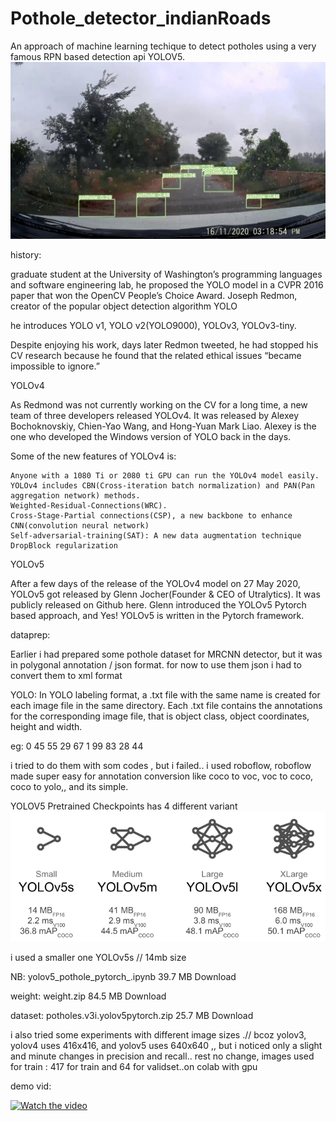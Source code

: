 # Pothole_detector_indianRoads

An approach of machine learning techique to detect potholes using a very famous
RPN based detection api YOLOV5.\
 ![Alt text](output.jpg)





history:

graduate student at the University of Washington’s programming languages and software engineering lab, he proposed the YOLO model in a CVPR 2016 paper that won the OpenCV People’s Choice Award.
Joseph Redmon, creator of the popular object detection algorithm YOLO

he introduces YOLO v1,
YOLO v2(YOLO9000),
YOLOv3,
YOLOv3-tiny.

Despite enjoying his work, days later Redmon tweeted, he had stopped his CV research because he found that the related ethical issues “became impossible to ignore.”

YOLOv4

As Redmond was not currently working on the CV for a long time, a new team of three developers released YOLOv4. It was released by Alexey Bochoknovskiy, Chien-Yao Wang, and Hong-Yuan Mark Liao. Alexey is the one who developed the Windows version of YOLO back in the days.

Some of the new features of YOLOv4 is:

    Anyone with a 1080 Ti or 2080 ti GPU can run the YOLOv4 model easily. 
    YOLOv4 includes CBN(Cross-iteration batch normalization) and PAN(Pan aggregation network) methods.
    Weighted-Residual-Connections(WRC).
    Cross-Stage-Partial connections(CSP), a new backbone to enhance CNN(convolution neural network)
    Self-adversarial-training(SAT): A new data augmentation technique
    DropBlock regularization

YOLOv5

After a few days of the release of the YOLOv4 model on 27 May 2020, YOLOv5 got released by Glenn Jocher(Founder & CEO of Utralytics). It was publicly released on Github here. Glenn introduced the YOLOv5 Pytorch based approach, and Yes! YOLOv5 is written in the Pytorch framework.


dataprep:

Earlier i had prepared some pothole dataset for MRCNN detector,
but it was in polygonal annotation / json format.
for now to use them json i had to convert them to xml format


YOLO: In YOLO labeling format, a .txt file with the same name is created for each image file in the same directory. Each .txt file contains the annotations for the corresponding image file, that is object class, object coordinates, height and width.

<object-class> <x> <y> <width> <height>

eg:
0 45 55 29 67
1 99 83 28 44


i tried to do them with som codes , but i failed..
i used roboflow, roboflow made super easy for annotation conversion like coco to voc, voc to coco, coco to yolo,, and its simple.

YOLOV5 Pretrained Checkpoints has 4 different variant
 ![Alt text](nets.png)

i used a smaller one YOLOv5s // 14mb size

NB:
yolov5_pothole_pytorch_.ipynb 39.7 MB Download

weight:
weight.zip 84.5 MB Download

dataset:
potholes.v3i.yolov5pytorch.zip 25.7 MB Download


i also tried some experiments with different image sizes .// bcoz yolov3, yolov4 uses 416x416, and yolov5 uses 640x640 ,,
but i noticed only a slight and minute changes in precision and recall.. rest no change,
images used  for train : 417 for train and 64 for validset..on colab with gpu

demo vid:

[![Watch the video](https://img.youtube.com/vi/T-D1KVIuvjA/maxresdefault.jpg)](https://youtu.be/6P9bpwoqhMg)
